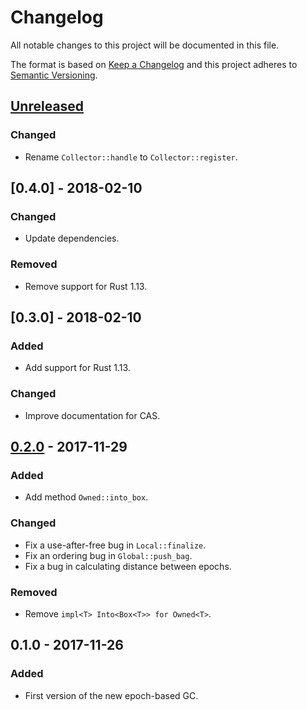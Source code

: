 # Changelog
All notable changes to this project will be documented in this file.

The format is based on [Keep a Changelog](http://keepachangelog.com/en/1.0.0/)
and this project adheres to [Semantic Versioning](http://semver.org/spec/v2.0.0.html).

## [Unreleased]

### Changed
- Rename `Collector::handle` to `Collector::register`.

## [0.4.0] - 2018-02-10
### Changed
- Update dependencies.

### Removed
- Remove support for Rust 1.13.

## [0.3.0] - 2018-02-10
### Added
- Add support for Rust 1.13.

### Changed
- Improve documentation for CAS.

## [0.2.0] - 2017-11-29
### Added
- Add method `Owned::into_box`.

### Changed
- Fix a use-after-free bug in `Local::finalize`.
- Fix an ordering bug in `Global::push_bag`.
- Fix a bug in calculating distance between epochs.

### Removed
- Remove `impl<T> Into<Box<T>> for Owned<T>`.

## 0.1.0 - 2017-11-26
### Added
- First version of the new epoch-based GC.

[Unreleased]: https://github.com/crossbeam-rs/crossbeam-epoch/compare/v0.2.0...HEAD
[0.2.0]: https://github.com/crossbeam-rs/crossbeam-epoch/compare/v0.1.0...v0.2.0
